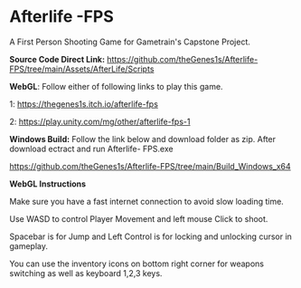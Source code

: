 # Afterlife -FPS 
 A First Person Shooting Game for Gametrain's Capstone Project.
 
 **Source Code Direct Link:**
 https://github.com/theGenes1s/Afterlife-FPS/tree/main/Assets/AfterLife/Scripts
 
 **WebGL**: Follow either of following links to play this game.
 
 1: https://thegenes1s.itch.io/afterlife-fps
 
 2: https://play.unity.com/mg/other/afterlife-fps-1
 
 **Windows Build:** Follow the link below and download folder as zip. After download ectract and run Afterlife- FPS.exe
 
 https://github.com/theGenes1s/Afterlife-FPS/tree/main/Build_Windows_x64
 
 **WebGL Instructions**
 
 Make sure you have a fast internet connection to avoid slow loading time.
 
 Use WASD to control Player Movement and left mouse Click to shoot. 
 
 Spacebar is for Jump and Left Control is for locking and unlocking cursor in gameplay. 
 
 You can use the inventory icons on bottom right corner for weapons switching as well as keyboard 1,2,3 keys.
